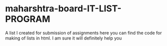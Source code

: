 # maharshtra-board-IT-LIST-PROGRAM
A list I created for submission of assignments
here you can find the code for making of lists in html.
I am sure it will definitely help you
